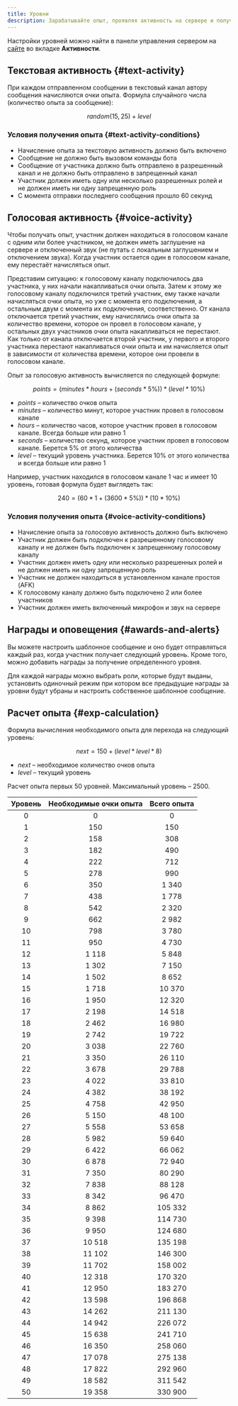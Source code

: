 ```yaml
---
title: Уровни
description: Зарабатывайте опыт, проявляя активность на сервере и получайте награды, а также соревнуйтесь с другими пользователя в борьбе за почетное место в таблице лидеров.
---
```


Настройки уровней можно найти в панели управления сервером на [сайте](https://lacunabot.com/@me/guilds) во вкладке **Активности**.

## Текстовая активность {#text-activity}

При каждом отправленном сообщении в текстовый канал автору сообщения начисляются очки опыта. Формула случайного числа (количество опыта за сообщение):

$$
random(15, 25) + level
$$

### Условия получения опыта {#text-activity-conditions}

- Начисление опыта за текстовую активность должно быть включено
- Сообщение не должно быть вызовом команды бота
- Сообщение от участника должно быть отправлено в разрешенный канал и не должно быть отправлено в запрещенный канал
- Участник должен иметь одну или несколько разрешенных ролей и не должен иметь ни одну запрещенную роль
- С момента отправки последнего сообщения прошло 60 секунд

## Голосовая активность {#voice-activity}

Чтобы получать опыт, участник должен находиться в голосовом канале с одним или более участником, не должен иметь заглушение на сервере и отключенный звук (не путать с локальным заглушением и отключением звука). Когда участник остается один в голосовом канале, ему перестаёт начисляться опыт.

Представим ситуацию: к голосовому каналу подключилось два участника, у них начали накапливаться очки опыта. Затем к этому же голосовому каналу подключился третий участник, ему также начали начисляться очки опыта, но уже с момента его подключения, а остальным двум с момента их подключения, соответственно. От канала отключается третий участник, ему начислялись очки опыта за количество времени, которое он провел в голосовом канале, у остальных двух участников очки опыта накапливаться не перестают. Как только от канала отключается второй участник, у первого и второго участника перестают накапливаться очки опыта и им начисляется опыт в зависимости от количества времени, которое они провели в голосовом канале.

Опыт за голосовую активность вычисляется по следующей формуле:

$$
points = (minutes * hours + (seconds * 5\%)) * (level * 10\%)
$$

- _points_ – количество очков опыта
- _minutes_ – количество минут, которое участник провел в голосовом канале
- _hours_ – количество часов, которое участник провел в голосовом канале. Всегда больше или равно 1
- _seconds_ – количество секунд, которое участник провел в голосовом канале. Берется 5% от этого количества
- _level_ – текущий уровень участника. Берется 10% от этого количества и всегда больше или равно 1

Например, участник находился в голосовом канале 1 час и имеет 10 уровень, готовая формула будет выглядеть так:

$$
240 = (60 * 1 + (3600 * 5\%)) * (10 * 10\%)
$$

### Условия получения опыта {#voice-activity-conditions}

- Начисление опыта за голосовую активность должно быть включено
- Участник должен быть подключен к разрешенному голосовому каналу и не должен быть подключен к запрещенному голосовому каналу
- Участник должен иметь одну или несколько разрешенных ролей и не должен иметь ни одну запрещенную роль
- Участник не должен находиться в установленном канале простоя (AFK)
- К голосовому каналу должно быть подключено 2 или более участников
- Участник должен иметь включенный микрофон и звук на сервере

## Награды и оповещения {#awards-and-alerts}

Вы можете настроить шаблонное сообщение и оно будет отправляться каждый раз, когда участник получает следующий уровень. Кроме того, можно добавить награды за получение определенного уровня.

Для каждой награды можно выбрать роли, которые будут выданы, установить одиночный режим при котором все предыдущие награды за уровни будут убраны и настроить собственное шаблонное сообщение.

## Расчет опыта {#exp-calculation}

Формула вычисления необходимого опыта для перехода на следующий уровень:

$$
next = 150 + (level * level * 8)
$$

- _next_ – необходимое количество очков опыта
- _level_ – текущий уровень

Расчет опыта первых 50 уровней. Максимальный уровень – 2500.

| Уровень | Необходимые очки опыта | Всего опыта |
| :-----: | :--------------------: | :---------: |
|    0    |           0            |      0      |
|    1    |          150           |     150     |
|    2    |          158           |     308     |
|    3    |          182           |     490     |
|    4    |          222           |     712     |
|    5    |          278           |     990     |
|    6    |          350           |    1 340    |
|    7    |          438           |    1 778    |
|    8    |          542           |    2 320    |
|    9    |          662           |    2 982    |
|   10    |          798           |    3 780    |
|   11    |          950           |    4 730    |
|   12    |         1 118          |    5 848    |
|   13    |         1 302          |    7 150    |
|   14    |         1 502          |    8 652    |
|   15    |         1 718          |   10 370    |
|   16    |         1 950          |   12 320    |
|   17    |         2 198          |   14 518    |
|   18    |         2 462          |   16 980    |
|   19    |         2 742          |   19 722    |
|   20    |         3 038          |   22 760    |
|   21    |         3 350          |   26 110    |
|   22    |         3 678          |   29 788    |
|   23    |         4 022          |   33 810    |
|   24    |         4 382          |   38 192    |
|   25    |         4 758          |   42 950    |
|   26    |         5 150          |   48 100    |
|   27    |         5 558          |   53 658    |
|   28    |         5 982          |   59 640    |
|   29    |         6 422          |   66 062    |
|   30    |         6 878          |   72 940    |
|   31    |         7 350          |   80 290    |
|   32    |         7 838          |   88 128    |
|   33    |         8 342          |   96 470    |
|   34    |         8 862          |   105 332   |
|   35    |         9 398          |   114 730   |
|   36    |         9 950          |   124 680   |
|   37    |         10 518         |   135 198   |
|   38    |         11 102         |   146 300   |
|   39    |         11 702         |   158 002   |
|   40    |         12 318         |   170 320   |
|   41    |         12 950         |   183 270   |
|   42    |         13 598         |   196 868   |
|   43    |         14 262         |   211 130   |
|   44    |         14 942         |   226 072   |
|   45    |         15 638         |   241 710   |
|   46    |         16 350         |   258 060   |
|   47    |         17 078         |   275 138   |
|   48    |         17 822         |   292 960   |
|   49    |         18 582         |   311 542   |
|   50    |         19 358         |   330 900   |
